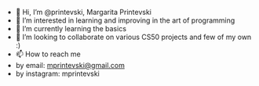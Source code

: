 - 👋 Hi, I’m @printevski, Margarita Printevski
- 👀 I’m interested in learning and improving in the art of programming
- 🌱 I’m currently learning the basics
- 💞️ I’m looking to collaborate on various CS50 projects and few of my own :) 
- 📫 How to reach me
- by email: mprintevski@gmail.com
- by instagram: mprintevski 

<!---
printevski/printevski is a ✨ special ✨ repository because its `README.md` (this file) appears on your GitHub profile.
You can click the Preview link to take a look at your changes.
--->
